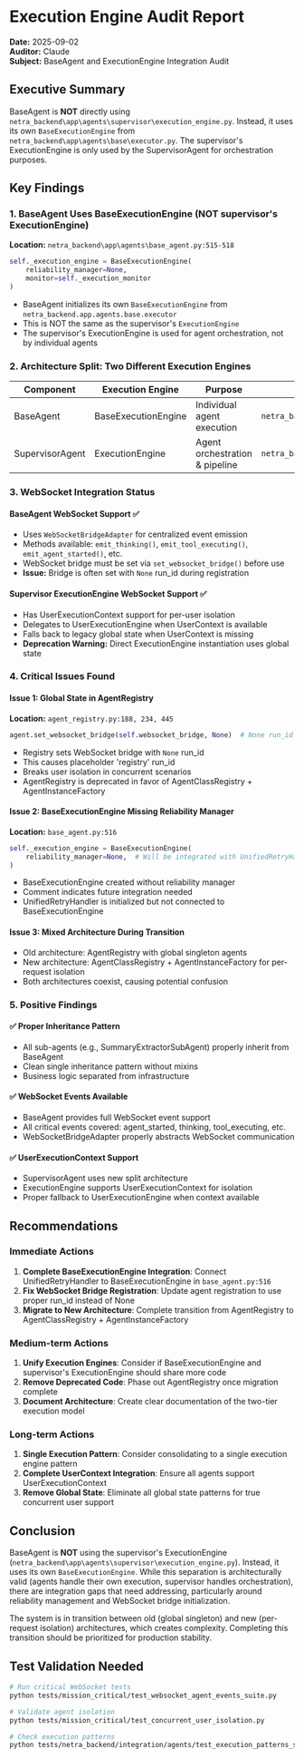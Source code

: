# Execution Engine Audit Report
**Date:** 2025-09-02  
**Auditor:** Claude  
**Subject:** BaseAgent and ExecutionEngine Integration Audit

## Executive Summary
BaseAgent is **NOT** directly using `netra_backend\app\agents\supervisor\execution_engine.py`. Instead, it uses its own `BaseExecutionEngine` from `netra_backend\app\agents\base\executor.py`. The supervisor's ExecutionEngine is only used by the SupervisorAgent for orchestration purposes.

## Key Findings

### 1. BaseAgent Uses BaseExecutionEngine (NOT supervisor's ExecutionEngine)
**Location:** `netra_backend\app\agents\base_agent.py:515-518`
```python
self._execution_engine = BaseExecutionEngine(
    reliability_manager=None,
    monitor=self._execution_monitor
)
```
- BaseAgent initializes its own `BaseExecutionEngine` from `netra_backend.app.agents.base.executor`
- This is NOT the same as the supervisor's `ExecutionEngine`
- The supervisor's ExecutionEngine is used for agent orchestration, not by individual agents

### 2. Architecture Split: Two Different Execution Engines
| Component | Execution Engine | Purpose | File Location |
|-----------|-----------------|---------|---------------|
| BaseAgent | BaseExecutionEngine | Individual agent execution | `netra_backend/app/agents/base/executor.py` |
| SupervisorAgent | ExecutionEngine | Agent orchestration & pipeline | `netra_backend/app/agents/supervisor/execution_engine.py` |

### 3. WebSocket Integration Status

#### BaseAgent WebSocket Support ✅
- Uses `WebSocketBridgeAdapter` for centralized event emission
- Methods available: `emit_thinking()`, `emit_tool_executing()`, `emit_agent_started()`, etc.
- WebSocket bridge must be set via `set_websocket_bridge()` before use
- **Issue:** Bridge is often set with `None` run_id during registration

#### Supervisor ExecutionEngine WebSocket Support ✅
- Has UserExecutionContext support for per-user isolation
- Delegates to UserExecutionEngine when UserContext is available
- Falls back to legacy global state when UserContext is missing
- **Deprecation Warning:** Direct ExecutionEngine instantiation uses global state

### 4. Critical Issues Found

#### Issue 1: Global State in AgentRegistry
**Location:** `agent_registry.py:188, 234, 445`
```python
agent.set_websocket_bridge(self.websocket_bridge, None)  # None run_id breaks isolation
```
- Registry sets WebSocket bridge with `None` run_id
- This causes placeholder 'registry' run_id
- Breaks user isolation in concurrent scenarios
- AgentRegistry is deprecated in favor of AgentClassRegistry + AgentInstanceFactory

#### Issue 2: BaseExecutionEngine Missing Reliability Manager
**Location:** `base_agent.py:516`
```python
self._execution_engine = BaseExecutionEngine(
    reliability_manager=None,  # Will be integrated with UnifiedRetryHandler in future update
)
```
- BaseExecutionEngine created without reliability manager
- Comment indicates future integration needed
- UnifiedRetryHandler is initialized but not connected to BaseExecutionEngine

#### Issue 3: Mixed Architecture During Transition
- Old architecture: AgentRegistry with global singleton agents
- New architecture: AgentClassRegistry + AgentInstanceFactory for per-request isolation
- Both architectures coexist, causing potential confusion

### 5. Positive Findings

#### ✅ Proper Inheritance Pattern
- All sub-agents (e.g., SummaryExtractorSubAgent) properly inherit from BaseAgent
- Clean single inheritance pattern without mixins
- Business logic separated from infrastructure

#### ✅ WebSocket Events Available
- BaseAgent provides full WebSocket event support
- All critical events covered: agent_started, thinking, tool_executing, etc.
- WebSocketBridgeAdapter properly abstracts WebSocket communication

#### ✅ UserExecutionContext Support
- SupervisorAgent uses new split architecture
- ExecutionEngine supports UserExecutionContext for isolation
- Proper fallback to UserExecutionEngine when context available

## Recommendations

### Immediate Actions
1. **Complete BaseExecutionEngine Integration**: Connect UnifiedRetryHandler to BaseExecutionEngine in `base_agent.py:516`
2. **Fix WebSocket Bridge Registration**: Update agent registration to use proper run_id instead of None
3. **Migrate to New Architecture**: Complete transition from AgentRegistry to AgentClassRegistry + AgentInstanceFactory

### Medium-term Actions
1. **Unify Execution Engines**: Consider if BaseExecutionEngine and supervisor's ExecutionEngine should share more code
2. **Remove Deprecated Code**: Phase out AgentRegistry once migration complete
3. **Document Architecture**: Create clear documentation of the two-tier execution model

### Long-term Actions
1. **Single Execution Pattern**: Consider consolidating to a single execution engine pattern
2. **Complete UserContext Integration**: Ensure all agents support UserExecutionContext
3. **Remove Global State**: Eliminate all global state patterns for true concurrent user support

## Conclusion
BaseAgent is **NOT** using the supervisor's ExecutionEngine (`netra_backend\app\agents\supervisor\execution_engine.py`). Instead, it uses its own `BaseExecutionEngine`. While this separation is architecturally valid (agents handle their own execution, supervisor handles orchestration), there are integration gaps that need addressing, particularly around reliability management and WebSocket bridge initialization.

The system is in transition between old (global singleton) and new (per-request isolation) architectures, which creates complexity. Completing this transition should be prioritized for production stability.

## Test Validation Needed
```bash
# Run critical WebSocket tests
python tests/mission_critical/test_websocket_agent_events_suite.py

# Validate agent isolation
python tests/mission_critical/test_concurrent_user_isolation.py

# Check execution patterns
python tests/netra_backend/integration/agents/test_execution_patterns_ssot.py
```